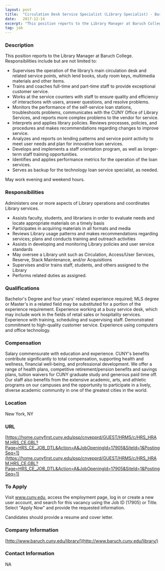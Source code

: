 ```yaml
---
layout: post
title:  "Circulation Desk Service Specialist (Library Specialist) - Baruch College"
date:   2017-12-14
excerpt: "This position reports to the Library Manager at Baruch College. Responsibilities include but are not limited to: - Supervises the operation of the library’s main circulation desk and related service points, which lend books, study room keys, multimedia materials and other items. - Trains and coaches full-time and part-time staff..."
tag: job
---
```


### Description   

This position reports to the Library Manager at Baruch College. Responsibilities include but are not limited to:
- Supervises the operation of the library’s main circulation desk and related service points, which lend books, study room keys, multimedia materials and other items. 
- Trains and coaches full-time and part-time staff to provide exceptional customer service. 
- Works at the service counters with staff to ensure quality and efficiency of interactions with users, answer questions, and resolve problems. 
- Monitors the performance of the self-service loan stations, troubleshoots problems, communicates with the CUNY Office of Library Services, and reports more complex problems to the vendor for service. 
- Interprets and applies library policies. Reviews processes, policies, and procedures and makes recommendations regarding changes to improve service. 
- Analyzes and reports on lending patterns and service point activity to meet user needs and plan for innovative loan services.
- Develops and implements a staff orientation program, as well as longer-term staff training opportunities. 
- Identifies and applies performance metrics for the operation of the loan services. 
- Serves as backup for the technology loan service specialist, as needed. 

May work evening and weekend hours.


### Responsibilities   

Administers one or more aspects of Library operations and coordinates Library services.

- Assists faculty, students, and librarians in order to evaluate needs and locate appropriate materials on a timely basis
- Participates in acquiring materials in all formats and media
- Reviews Library usage patterns and makes recommendations regarding services; plans and conducts training and outreach activities
- Assists in developing and monitoring Library policies and user service standards
- May oversee a Library unit such as Circulation, Access/User Services, Reserve, Stack Maintenance,  and/or Acquisitions
- Supervises and/or trains staff, students, and others assigned to the Library
- Performs related duties as assigned.


### Qualifications   

Bachelor's Degree and four years' related experience required; MLS degree or Master's in a related field may be substituted for a portion of the experience requirement. Experience working at a busy service desk, which may include work in the fields of retail sales or hospitality services. Experience with training, scheduling and supervising staff.  Demonstrated commitment to high-quality customer service. Experience using computers and office technology.


### Compensation   

Salary commensurate with education and experience.  CUNY's benefits contribute significantly to total compensation, supporting health and wellness, financial well-being, and professional development.  We offer a range of health plans, competitive retirement/pension benefits and savings plans, tuition waivers for CUNY graduate study and generous paid time off.  Our staff also benefits from the extensive academic, arts, and athletic programs on our campuses and the opportunity to participate in a lively, diverse academic community in one of the greatest cities in the world.


### Location   

New York, NY


### URL   

[https://home.cunyfirst.cuny.edu/psp/cnyepprd/GUEST/HRMS/c/HRS_HRAM.HRS_CE.GBL?Page=HRS_CE_JOB_DTL&Action=A&JobOpeningId=17905&SiteId=1&PostingSeq=1](https://home.cunyfirst.cuny.edu/psp/cnyepprd/GUEST/HRMS/c/HRS_HRAM.HRS_CE.GBL?Page=HRS_CE_JOB_DTL&Action=A&JobOpeningId=17905&SiteId=1&PostingSeq=1)

### To Apply   

Visit www.cuny.edu, access the employment page, log in or create a new user account, and search for this vacancy using the Job ID (17905) or Title.  Select "Apply Now" and provide the requested information. 

Candidates should provide a resume and cover letter.


### Company Information   

[http://www.baruch.cuny.edu/library/](http://www.baruch.cuny.edu/library/)


### Contact Information   

NA

